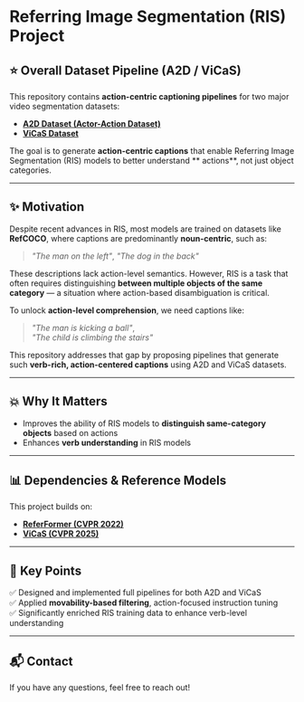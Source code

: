 # Referring Image Segmentation (RIS) Project

## ⭐ Overall Dataset Pipeline (A2D / ViCaS)

This repository contains **action-centric captioning pipelines** for two major video segmentation datasets:  
- **[A2D Dataset (Actor-Action Dataset)](https://web.cs.ucdavis.edu/~yjlee/projects/a2d/)**  
- **[ViCaS Dataset](https://github.com/Ali2500/ViCaS)**  

The goal is to generate **action-centric captions** that enable Referring Image Segmentation (RIS) models to better understand ** actions**, not just object categories.

---

## ✨ Motivation

Despite recent advances in RIS, most models are trained on datasets like **RefCOCO**, where captions are predominantly **noun-centric**, such as:

> *"The man on the left"*, *"The dog in the back"*

These descriptions lack action-level semantics. However, RIS is a task that often requires distinguishing **between multiple objects of the same category** — a situation where action-based disambiguation is critical.

To unlock **action-level comprehension**, we need captions like:

> *"The man is kicking a ball"*,  
> *"The child is climbing the stairs"*

This repository addresses that gap by proposing pipelines that generate such **verb-rich, action-centered captions** using A2D and ViCaS datasets.

---

## 💥 Why It Matters

- Improves the ability of RIS models to **distinguish same-category objects** based on actions  
- Enhances **verb understanding** in RIS models

---

## 📊 Dependencies & Reference Models

This project builds on:

- **[ReferFormer (CVPR 2022)](https://github.com/wjn922/ReferFormer)**  
- **[ViCaS (CVPR 2025)](https://github.com/Ali2500/ViCaS)**

---

## 📌 Key Points

✅ Designed and implemented full pipelines for both A2D and ViCaS  
✅ Applied **movability-based filtering**, action-focused instruction tuning   
✅ Significantly enriched RIS training data to enhance verb-level understanding

---

## 📬 Contact

If you have any questions, feel free to reach out!  

